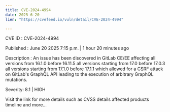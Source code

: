```yaml
---
title: CVE-2024-4994
date: 2025-6-20
lien: "https://cvefeed.io/vuln/detail/CVE-2024-4994"

---
```


CVE ID : CVE-2024-4994

Published :  June 20
2025
7:15 p.m. | 1 hour
20 minutes ago

Description : An issue has been discovered in GitLab CE/EE affecting all versions from 16.1.0 before 16.11.5
all versions starting from 17.0 before 17.0.3
all versions starting from 17.1.0 before 17.1.1 which allowed for a CSRF attack on GitLab's GraphQL API leading to the execution of arbitrary GraphQL mutations.

Severity: 8.1 | HIGH

Visit the link for more details
such as CVSS details
affected products
timeline
and more...
